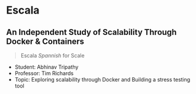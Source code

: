# Escala 

## An Independent Study of Scalability Through Docker & Containers

> Escala *Spannish* for Scale

- Student: Abhinav Tripathy 
- Professor: Tim Richards 
- Topic: Exploring scalability through Docker and Building a stress testing tool
